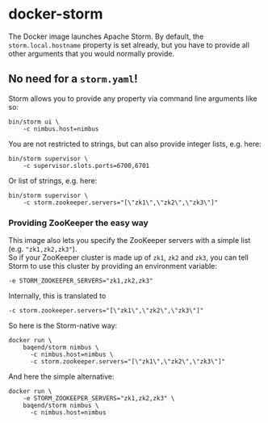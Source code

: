 # docker-storm

The Docker image launches Apache Storm. By default, the `storm.local.hostname` property is set already, but you have to provide all other arguments that you would normally provide.

## No need for a `storm.yaml`!

Storm allows you to provide any property via command line arguments like so:

	bin/storm ui \
        -c nimbus.host=nimbus
You are not restricted to strings, but can also provide integer lists, e.g. here:

	bin/storm supervisor \
        -c supervisor.slots.ports=6700,6701
Or list of strings, e.g. here:

	bin/storm supervisor \
        -c storm.zookeeper.servers="[\"zk1\",\"zk2\",\"zk3\"]"



### Providing ZooKeeper the easy way

This image also lets you specify the ZooKeeper servers with a simple list (e.g. `"zk1,zk2,zk3"`).  
So if your ZooKeeper cluster is made up of `zk1`, `zk2` and `zk3`, you can tell Storm to use this cluster by providing an environment variable:

	-e STORM_ZOOKEEPER_SERVERS="zk1,zk2,zk3"

Internally, this is translated to 

	-c storm.zookeeper.servers="[\"zk1\",\"zk2\",\"zk3\"]"

So here is the Storm-native way:  

	docker run \
	    baqend/storm nimbus \
	      -c nimbus.host=nimbus \
          -c storm.zookeeper.servers="[\"zk1\",\"zk2\",\"zk3\"]"

And here the simple alternative:

	docker run \
	    -e STORM_ZOOKEEPER_SERVERS="zk1,zk2,zk3" \
	    baqend/storm nimbus \
	      -c nimbus.host=nimbus 